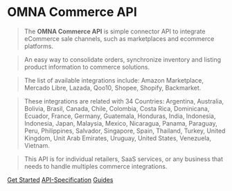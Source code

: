 # OMNA Commerce API

> The **OMNA Commerce API** is simple connector API to integrate eCommerce sale channels, such as 
  marketplaces and ecommerce platforms.

> An easy way to consolidate orders, synchronize inventory and listing product information to commerce solutions.

> The list of available integrations include: Amazon Marketplace, Mercado Libre, Lazada, Qoo10, Shopee, Shopify, Backmarket.

> These integrations are related with 34 Countries: Argentina, Australia, Bolivia, Brasil, Canada, Chile, Colombia, Costa Rica, Dominicana, Ecuador, France, Germany, Guatemala, Honduras, India, Indonesia, Indonesia, Japan, Malaysia, Mexico, Nicaragua, Panama, Paraguay, Peru, Philippines, Salvador, Singapore, Spain, Thailand, Turkey, United Kingdom, Unit Arab Emirates, Uruguay, United States, Venezuela, Vietnam.

> This API is for individual retailers, SaaS services, or any business that needs to handle multiples commerce integrations.

[Get Started](overview)
[API-Specification](http://doc-api.omna.io/api-spec)
[Guides](guides)